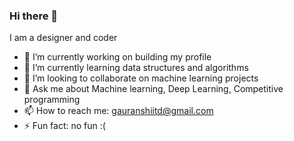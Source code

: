 ### Hi there 👋

<!--
**picografix/picografix** is a ✨ _special_ ✨ repository because its `README.md` (this file) appears on your GitHub profile.
-->
I am a designer and coder

- 🔭 I’m currently working on building my profile
- 🌱 I’m currently learning data structures and algorithms
- 👯 I’m looking to collaborate on machine learning projects
- 💬 Ask me about Machine learning, Deep Learning, Competitive programming
- 📫 How to reach me: gauranshiitd@gmail.com
- ⚡ Fun fact: no fun :(

